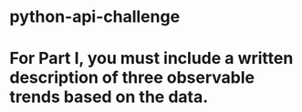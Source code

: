 # python-api-challenge
# For Part I, you must include a written description of three observable trends based on the data.